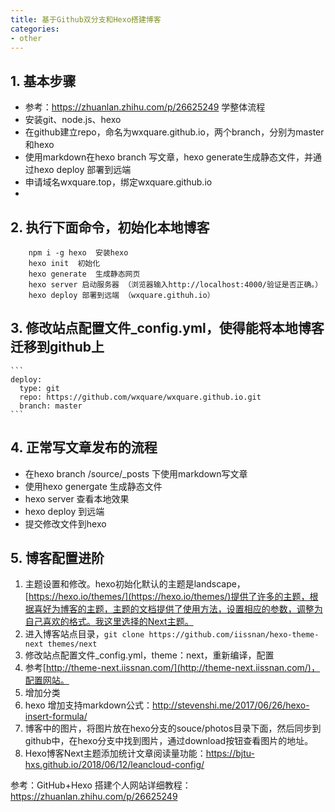 ```yaml
---
title: 基于Github双分支和Hexo搭建博客
categories:
- other
---
```


## 1. 基本步骤

- 参考：https://zhuanlan.zhihu.com/p/26625249 学整体流程
- 安装git、node.js、hexo
- 在github建立repo，命名为wxquare.github.io，两个branch，分别为master和hexo
- 使用markdown在hexo branch 写文章，hexo generate生成静态文件，并通过hexo deploy 部署到远端
- 申请域名wxquare.top，绑定wxquare.github.io
- 
    
## 2. 执行下面命令，初始化本地博客
   ``` 
       npm i -g hexo  安装hexo
       hexo init  初始化  
       hexo generate  生成静态网页
       hexo server 启动服务器 （浏览器输入http://localhost:4000/验证是否正确。）
       hexo deploy 部署到远端 （wxquare.githuh.io）
   ```

## 3. 修改站点配置文件_config.yml，使得能将本地博客迁移到github上
    ```
    deploy:
      type: git
      repo: https://github.com/wxquare/wxquare.github.io.git
      branch: master
    ```
## 4. 正常写文章发布的流程
   - 在hexo branch /source/_posts 下使用markdown写文章
   - 使用hexo genergate 生成静态文件
   - hexo server 查看本地效果
   - hexo deploy 到远端
   - 提交修改文件到hexo

## 5. 博客配置进阶
1. 主题设置和修改。hexo初始化默认的主题是landscape，[https://hexo.io/themes/](https://hexo.io/themes/)提供了许多的主题，根据喜好为博客的主题，主题的文档提供了使用方法，设置相应的参数，调整为自己喜欢的格式。我这里选择的Next主题。
2. 进入博客站点目录，`git clone https://github.com/iissnan/hexo-theme-next themes/next`
3. 修改站点配置文件_config.yml，theme：next，重新编译，配置
4. 参考[http://theme-next.iissnan.com/](http://theme-next.iissnan.com/)，配置网站。 
5. 增加分类
6. hexo 增加支持markdown公式：http://stevenshi.me/2017/06/26/hexo-insert-formula/
7. 博客中的图片，将图片放在hexo分支的souce/photos目录下面，然后同步到github中，在hexo分支中找到图片，通过download按钮查看图片的地址。
8. Hexo博客Next主题添加统计文章阅读量功能：https://bjtu-hxs.github.io/2018/06/12/leancloud-config/


参考：GitHub+Hexo 搭建个人网站详细教程：https://zhuanlan.zhihu.com/p/26625249
